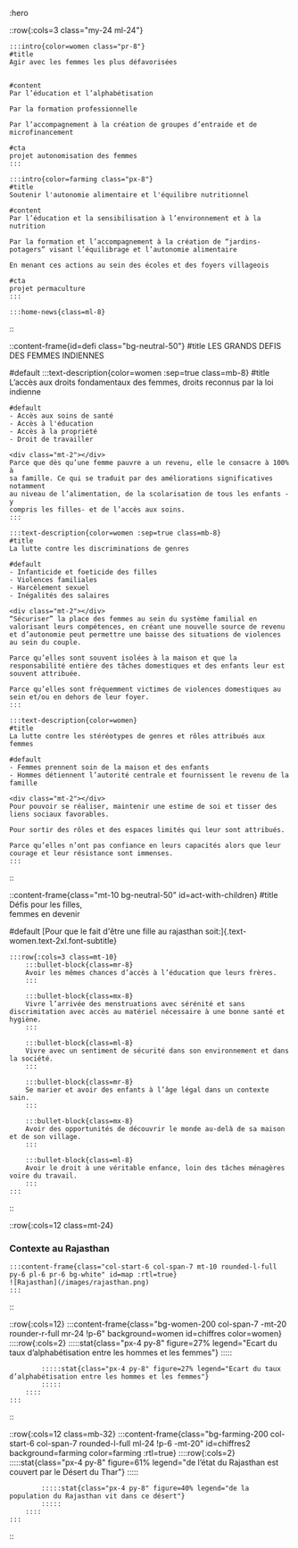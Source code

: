 :hero

::row{:cols=3 class="my-24 ml-24"}

    :::intro{color=women class="pr-8"}
    #title
    Agir avec les femmes les plus défavorisées


    #content
    Par l’éducation et l’alphabétisation

    Par la formation professionnelle

    Par l’accompagnement à la création de groupes d’entraide et de microfinancement

    #cta
    projet autonomisation des femmes
    :::

    :::intro{color=farming class="px-8"}
    #title
    Soutenir l'autonomie alimentaire et l'équilibre nutritionnel
    
    #content
    Par l’éducation et la sensibilisation à l’environnement et à la nutrition

    Par la formation et l’accompagnement à la création de “jardins-potagers” visant l’équilibrage et l’autonomie alimentaire
    
    En menant ces actions au sein des écoles et des foyers villageois

    #cta
    projet permaculture
    :::

    :::home-news{class=ml-8}
::

::content-frame{id=defi class="bg-neutral-50"}
#title
LES GRANDS DEFIS DES FEMMES INDIENNES

#default
    :::text-description{color=women :sep=true class=mb-8}
    #title
    L’accès aux droits fondamentaux des femmes, droits reconnus par la loi indienne
    
    #default
    - Accès aux soins de santé
    - Accès à l'éducation
    - Accès à la propriété
    - Droit de travailler

    <div class="mt-2"></div>
    Parce que dès qu’une femme pauvre a un revenu, elle le consacre à 100% à
    sa famille. Ce qui se traduit par des améliorations significatives notamment
    au niveau de l’alimentation, de la scolarisation de tous les enfants - y
    compris les filles- et de l’accès aux soins.
    :::

    :::text-description{color=women :sep=true class=mb-8}
    #title
    La lutte contre les discriminations de genres

    #default
    - Infanticide et foeticide des filles 
    - Violences familiales
    - Harcèlement sexuel
    - Inégalités des salaires

    <div class="mt-2"></div>
    “Sécuriser” la place des femmes au sein du système familial en valorisant leurs compétences, en créant une nouvelle source de revenu et d’autonomie peut permettre une baisse des situations de violences au sein du couple.
    
    Parce qu’elles sont souvent isolées à la maison et que la responsabilité entière des tâches domestiques et des enfants leur est souvent attribuée.
    
    Parce qu’elles sont fréquemment victimes de violences domestiques au sein et/ou en dehors de leur foyer.
    :::

    :::text-description{color=women}
    #title
    La lutte contre les stéréotypes de genres et rôles attribués aux femmes
    
    #default
    - Femmes prennent soin de la maison et des enfants
    - Hommes détiennent l’autorité centrale et fournissent le revenu de la famille

    <div class="mt-2"></div>
    Pour pouvoir se réaliser, maintenir une estime de soi et tisser des liens sociaux favorables. 

    Pour sortir des rôles et des espaces limités qui leur sont attribués.
    
    Parce qu’elles n’ont pas confiance en leurs capacités alors que leur courage et leur résistance sont immenses.
    :::
::

::content-frame{class="mt-10 bg-neutral-50" id=act-with-children}
#title
Défis pour les filles,<br>femmes en devenir

#default
[Pour que le fait d'être une fille au rajasthan soit:]{.text-women.text-2xl.font-subtitle}

    :::row{:cols=3 class=mt-10}
        :::bullet-block{class=mr-8}
        Avoir les mêmes chances d’accès à l’éducation que leurs frères.
        :::

        :::bullet-block{class=mx-8}
        Vivre l’arrivée des menstruations avec sérénité et sans discrimitation avec accès au matériel nécessaire à une bonne santé et hygiène.
        :::
        
        :::bullet-block{class=ml-8}
        Vivre avec un sentiment de sécurité dans son environnement et dans la société.
        :::

        :::bullet-block{class=mr-8}
        Se marier et avoir des enfants à l’âge légal dans un contexte sain.
        :::

        :::bullet-block{class=mx-8}
        Avoir des opportunités de découvrir le monde au-delà de sa maison et de son village.
        :::
        
        :::bullet-block{class=ml-8}
        Avoir le droit à une véritable enfance, loin des tâches ménagères voire du travail.
        :::
    :::
::

::row{:cols=12 class=mt-24}
<div class="col-span-4 col-start-2 md:mt-40 flex items-center">
    <h3 class="text-5xl font-display">Contexte au Rajasthan</h3>
</div>

    :::content-frame{class="col-start-6 col-span-7 mt-10 rounded-l-full py-6 pl-6 pr-6 bg-white" id=map :rtl=true}
    ![Rajasthan](/images/rajasthan.png)
    :::
::

::row{:cols=12}
    :::content-frame{class="bg-women-200 col-span-7 -mt-20 rounder-r-full mr-24 !p-6" background=women id=chiffres color=women}
        ::::row{:cols=2}
            :::::stat{class="px-4 py-8" figure=27% legend="Ecart du taux d’alphabétisation entre les hommes et les femmes"}
            :::::

            :::::stat{class="px-4 py-8" figure=27% legend="Ecart du taux d’alphabétisation entre les hommes et les femmes"}
            :::::
        ::::
    :::
::

::row{:cols=12 class=mb-32}
    :::content-frame{class="bg-farming-200 col-start-6 col-span-7 rounded-l-full ml-24 !p-6 -mt-20" id=chiffres2 background=farming color=farming :rtl=true}
        ::::row{:cols=2}
            :::::stat{class="px-4 py-8" figure=61% legend="de l’état du Rajasthan est couvert par le Désert du Thar"}
            :::::

            :::::stat{class="px-4 py-8" figure=40% legend="de la population du Rajasthan vit dans ce désert"}
            :::::
        ::::
    :::
::
